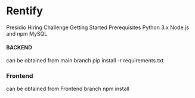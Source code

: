 # Rentify
Presidio Hiring Challenge
Getting Started
Prerequisites
Python 3.x
Node.js and npm
MySQL


#### BACKEND ###
can be obtained from main branch 
pip install -r requirements.txt

### Frontend ### 
can be obtained from Frontend branch
npm install
